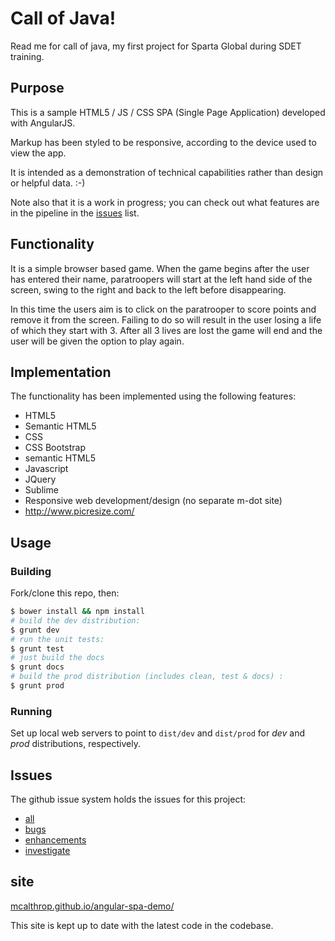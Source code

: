 Call of Java!
================

Read me for call of java, my first project for Sparta Global during SDET training.

## Purpose

This is a sample HTML5 / JS / CSS SPA (Single Page Application) developed with AngularJS.

Markup has been styled to be responsive, according to the device used to view the app.

It is intended as a demonstration of technical capabilities rather than design or helpful data. :-)

Note also that it is a work in progress; you can check out what features are in the pipeline in the [issues](#issues) list.

## Functionality

It is a simple browser based game. When the game begins after the user has entered their name, paratroopers will start at the left hand side of the screen, swing to the right and back to the left before disappearing.

In this time the users aim is to click on the paratrooper to score points and remove it from the screen. Failing to do so will result in the user losing a life of which they start with 3. After all 3 lives are lost the game will end and the user will be given the option to play again. 

## Implementation

The functionality has been implemented using the following features:

* HTML5
* Semantic HTML5
* CSS
* CSS Bootstrap
* semantic HTML5
* Javascript
* JQuery
* Sublime
* Responsive web development/design (no separate m-dot site)
* http://www.picresize.com/

## Usage

### Building

Fork/clone this repo, then:

``` sh
$ bower install && npm install
# build the dev distribution:
$ grunt dev
# run the unit tests:
$ grunt test
# just build the docs
$ grunt docs
# build the prod distribution (includes clean, test & docs) :
$ grunt prod
```

### Running

Set up local web servers to point to `dist/dev` and `dist/prod` for _dev_ and _prod_ distributions, respectively.

## Issues

The github issue system holds the issues for this project:

* [all](https://github.com/mcalthrop/angular-spa-demo/issues)
* [bugs](https://github.com/mcalthrop/angular-spa-demo/labels/bug)
* [enhancements](https://github.com/mcalthrop/angular-spa-demo/labels/enhancement)
* [investigate](https://github.com/mcalthrop/angular-spa-demo/labels/investigate)

## site

[mcalthrop.github.io/angular-spa-demo/](http://mcalthrop.github.io/angular-spa-demo/)

This site is kept up to date with the latest code in the codebase.
